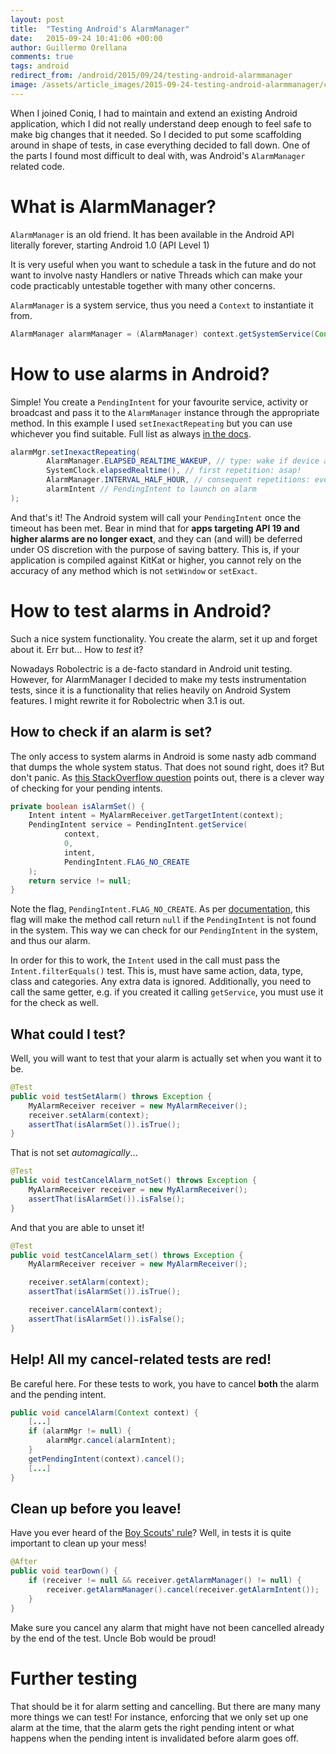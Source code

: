 ```yaml
---
layout: post
title:  "Testing Android's AlarmManager"
date:   2015-09-24 10:41:06 +00:00
author: Guillermo Orellana
comments: true
tags: android
redirect_from: /android/2015/09/24/testing-android-alarmmanager 
image: /assets/article_images/2015-09-24-testing-android-alarmmanager/clock.jpg
---
```


When I joined Coniq, I had to maintain and extend an existing Android application, which I did not really understand deep enough to feel safe to make big changes that it needed. So I decided to put some scaffolding around in shape of tests, in case everything decided to fall down. One of the parts I found most difficult to deal with, was Android's `AlarmManager` related code.

# What is AlarmManager?

`AlarmManager` is an old friend. It has been available in the Android API literally forever, starting Android 1.0 (API Level 1)

It is very useful when you want to schedule a task in the future and do not want to involve nasty Handlers or native Threads which can make your code practicably untestable together with many other concerns.

`AlarmManager` is a system service, thus you need a `Context` to instantiate it from.

```java
AlarmManager alarmManager = (AlarmManager) context.getSystemService(Context.ALARM_SERVICE);
```

# How to use alarms in Android?

Simple! You create a `PendingIntent` for your favourite service, activity or broadcast and pass it to the `AlarmManager` instance through the appropriate method. In this example I used `setInexactRepeating` but you can use whichever you find suitable. Full list as always [in the docs](http://developer.android.com/reference/android/app/AlarmManager.html#pubmethods).

```java
alarmMgr.setInexactRepeating(
        AlarmManager.ELAPSED_REALTIME_WAKEUP, // type: wake if device asleep
        SystemClock.elapsedRealtime(), // first repetition: asap!
        AlarmManager.INTERVAL_HALF_HOUR, // consequent repetitions: every half hour
        alarmIntent // PendingIntent to launch on alarm
);
```

And that's it! The Android system will call your `PendingIntent` once the timeout has been met. Bear in mind that for **apps targeting API 19 and higher alarms are no longer exact**, and they can (and will) be deferred under OS discretion with the purpose of saving battery. This is, if your application is compiled against KitKat or higher, you cannot rely on the accuracy of any method which is not `setWindow` or `setExact`.

# How to test alarms in Android?

Such a nice system functionality. You create the alarm, set it up and forget about it. Err but... How to *test* it?

Nowadays Robolectric is a de-facto standard in Android unit testing. However, for AlarmManager I decided to make my tests instrumentation tests, since it is a functionality that relies heavily on Android System features. I might rewrite it for Robolectric when 3.1 is out.

## How to check if an alarm is set?

The only access to system alarms in Android is some nasty adb command that dumps the whole system status. That does not sound right, does it? But don't panic. As [this StackOverflow question](http://stackoverflow.com/questions/4556670/how-to-check-if-alarmmanager-already-has-an-alarm-set) points out, there is a clever way of checking for your pending intents.

```java
private boolean isAlarmSet() {
    Intent intent = MyAlarmReceiver.getTargetIntent(context);
    PendingIntent service = PendingIntent.getService(
            context,
            0,
            intent,
            PendingIntent.FLAG_NO_CREATE
    );
    return service != null;
}
```

Note the flag, `PendingIntent.FLAG_NO_CREATE`. As per [documentation](), this flag will make the method call return `null` if the `PendingIntent` is not found in the system. This way we can check for our `PendingIntent` in the system, and thus our alarm.

In order for this to work, the `Intent` used in the call must pass the `Intent.filterEquals()` test. This is, must have same action, data, type, class and categories. Any extra data is ignored. Additionally, you need to call the same getter, e.g. if you created it calling `getService`, you must use it for
the check as well.

## What could I test?

Well, you will want to test that your alarm is actually set when you want it to be.

```java
@Test
public void testSetAlarm() throws Exception {
    MyAlarmReceiver receiver = new MyAlarmReceiver();
    receiver.setAlarm(context);
    assertThat(isAlarmSet()).isTrue();
}
```

That is not set *automagically*...

```java
@Test
public void testCancelAlarm_notSet() throws Exception {
    MyAlarmReceiver receiver = new MyAlarmReceiver();
    assertThat(isAlarmSet()).isFalse();
}
```

And that you are able to unset it!

```java
@Test
public void testCancelAlarm_set() throws Exception {
    MyAlarmReceiver receiver = new MyAlarmReceiver();

    receiver.setAlarm(context);
    assertThat(isAlarmSet()).isTrue();

    receiver.cancelAlarm(context);
    assertThat(isAlarmSet()).isFalse();
}
```

## Help! All my cancel-related tests are red!

Be careful here. For these tests to work, you have to cancel **both** the alarm and the pending intent.

```java
public void cancelAlarm(Context context) {
	[...]
    if (alarmMgr != null) {
        alarmMgr.cancel(alarmIntent);
    }
    getPendingIntent(context).cancel();
    [...]
}
```

## Clean up before you leave!

Have you ever heard of the [Boy Scouts' rule](http://programmer.97things.oreilly.com/wiki/index.php/The_Boy_Scout_Rule)? Well, in tests it is quite important to clean up your mess!

```java
@After
public void tearDown() {
    if (receiver != null && receiver.getAlarmManager() != null) {
        receiver.getAlarmManager().cancel(receiver.getAlarmIntent());
    }
}
```

Make sure you cancel any alarm that might have not been cancelled already by the end of the test. Uncle Bob would be proud!

# Further testing

That should be it for alarm setting and cancelling. But there are many many more things we can test! For instance, enforcing that we only set up one alarm at the time, that the alarm gets the right pending intent or what happens when the pending intent is invalidated before alarm goes off.
